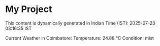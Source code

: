 # My Project

This content is dynamically generated in Indian Time (IST): 2025-07-23 03:16:35 IST


Current Weather in Coimbatore:
Temperature: 24.88 °C
Condition: mist
